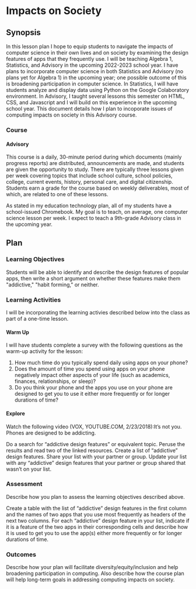 # Impacts on Society

## Synopsis

In this lesson plan I hope to equip students to navigate the impacts of computer science in their own lives and on society by examining the design features of apps that they frequently use. I will be teaching Algebra 1, Statistics, and Advisory in the upcoming 2022-2023 school year. I have plans to incorporate computer science in both Statistics and Advisory (no plans yet for Algebra 1) in the upcoming year; one possible outcome of this is broadening participation in computer science. In Statistics, I will have students analyze and display data using Python on the Google Colaboratory environment. In Advisory, I taught several lessons this semester on HTML, CSS, and Javascript and I will build on this experience in the upcoming school year. This document details how I plan to incoporate issues of computing impacts on society in this Advisory course.

### Course

#### Advisory 

This course is a daily, 30-minute period during which documents (mainly progress reports) are distributed, announcements are made, and students are given the opportunity to study. There are typically three lessons given per week covering topics that include school culture, school policies, college, current events, history, personal care, and digital citizenship. Students earn a grade for the course based on weekly deliverables, most of which, are related to one of these lessons. 

As stated in my education technology plan, all of my students have a school-issued Chromebook. My goal is to teach, on average, one computer science lesson per week. I expect to teach a 9th-grade Advisory class in the upcoming year. 

## Plan

### Learning Objectives

Students will be able to identify and describe the design features of popular apps, then write a short argument on whether these features make them "addictive," "habit forming," or neither.  

### Learning Activities

I will be incorporating the learning activies described below into the class as part of a one-time lesson. 

#### Warm Up
I will have students complete a survey with the following questions as the warm-up activity for the lesson:
1. How much time do you typically spend daily using apps on your phone? 
2. Does the amount of time you spend using apps on your phone negatively impact other aspects of your life (such as academics, finances, relationships, or sleep)? 
3. Do you think your phone and the apps you use on your phone are designed to get you to use it either more frequently or for longer durations of time?

#### Explore
Watch the following video (VOX, YOUTUBE.COM, 2/23/2018):It’s not you. Phones are designed to be addicting.

Do a search for “addictive design features” or equivalent topic. Peruse the results and read two of the linked resources. Create a list of “addictive” design features. Share your list with your partner or group. Update your list with any “addictive” design features that your partner or group shared that wasn’t on your list.   

### Assessment

Describe how you plan to assess the learning objectives described above.

Create a table with the list of “addictive” design features in the first column and the names of two apps that you use most frequently as headers of the next two columns. For each “addictive” design feature in your list, indicate if it is a feature of the two apps in their corresponding cells and describe how it is used to get you to use the app(s) either more frequently or for longer durations of time.

### Outcomes

Describe how your plan will facilitate diversity/equity/inclusion and help broadening participation in computing. Also describe how the course plan will help long-term goals in addressing computing impacts on society.
